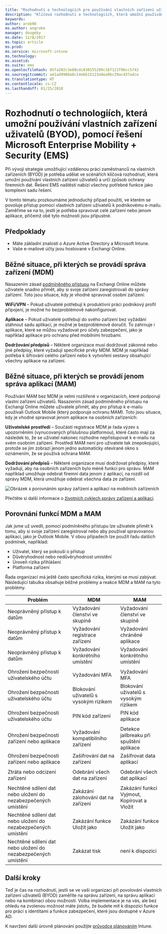 ```yaml
---
title: "Rozhodnutí o technologiích pro používání vlastních zařízení uživatelů (BYOD) pomocí řešení EMS"
description: "Klíčová rozhodnutí o technologiích, která umožní používání vlastních zařízení uživatelů (BYOD) a ochranu firemních dat, pomocí řešení Microsoft Enterprise Mobility + Security"
keywords: 
author: arob98
ms.author: angrobe
manager: dougeby
ms.date: 12/8/2017
ms.topic: article
ms.prod: 
ms.service: microsoft-intune
ms.technology: 
ms.assetid: 
ms.suite: ems
ms.openlocfilehash: 85fa202c3e80cdc830155299c16f121f96cc5742
ms.sourcegitcommit: a41ad9988a8c14e6b15123a9ea9bc29ac437a4ce
ms.translationtype: HT
ms.contentlocale: cs-CZ
ms.lasthandoff: 01/25/2018
---
```

# <a name="technology-decisions-for-enabling-byod-with-microsoft-enterprise-mobility--security-ems"></a>Rozhodnutí o technologiích, která umožní používání vlastních zařízení uživatelů (BYOD), pomocí řešení Microsoft Enterprise Mobility + Security (EMS)

Při vývoji strategie umožňující vzdálenou práci zaměstnanců na vlastních zařízeních (BYOD) je potřeba udělat ve scénářích klíčová rozhodnutí, která umožní používání vlastních zařízení uživatelů a určí způsob ochrany firemních dat. Řešení EMS naštěstí nabízí všechny potřebné funkce jako komplexní sadu řešení.  

V tomto tématu prozkoumáme jednoduchý případ použití, ve kterém se povoluje přístup pomocí vlastních zařízení uživatelů k podnikovému e-mailu. Zaměříme se na to, jestli je potřeba spravovat celé zařízení nebo jenom aplikace, přičemž obě tyto možnosti jsou přípustné.

## <a name="assumptions"></a>Předpoklady
* Máte základní znalosti o Azure Active Directory a Microsoft Intune.
* Vaše e-mailové účty jsou hostované v Exchangi Online.

## <a name="common-reasons-to-manage-the-device-mdm"></a>Běžné situace, při kterých se provádí správa zařízení (MDM)
Nasazením zásad [podmíněného přístupu](https://docs.microsoft.com/azure/active-directory/active-directory-conditional-access-azure-portal) na Exchangi Online můžete uživatele snadno přimět, aby si svoje zařízení zaregistrovali do správy zařízení. Toto jsou situace, kdy je vhodné spravovat osobní zařízení:

**WiFi/VPN** – Pokud uživatelé potřebují k produktivní práci podnikový profil připojení, je možné ho bezproblémově nakonfigurovat.

**Aplikace** – Pokud uživatelé potřebují do svého zařízení bez vyžádání stáhnout sadu aplikací, je možné je bezproblémově doručit. To zahrnuje i aplikace, které se můžou vyžadovat pro účely zabezpečení, jako je například aplikace pro ochranu před mobilními hrozbami.

**Dodržování předpisů** – Některé organizace musí dodržovat zákonné nebo jiné předpisy, které vyžadují specifické prvky MDM. MDM je například potřeba k šifrování celého zařízení nebo k vytvoření sestavy obsahující všechny aplikace na zařízení.

## <a name="common-reasons-to-only-manage-the-apps-mam"></a>Běžné situace, při kterých se provádí jenom správa aplikací (MAM)
Používání MAM bez MDM je velmi rozšířené v organizacích, které podporují vlastní zařízení uživatelů. Nasazením zásad podmíněného přístupu na Exchangi Online můžete uživatele přimět, aby pro přístup k e-mailu používali Outlook Mobile (který podporuje ochranu MAM). Toto jsou situace, kdy je vhodné spravovat jenom aplikace na osobních zařízeních:

**Uživatelské prostředí** – Součástí registrace MDM je řada výzev s upozorněními (vynucovaných příslušnou platformou), které často mají za následek to, že se uživatel nakonec rozhodne nepřistupovat k e-mailu na svém osobním zařízení. Prostředí MAM není pro uživatele tak znepokojující, protože se jim zobrazí jenom jedno automaticky otevírané okno s oznámením, že se používá ochrana MAM.

**Dodržování předpisů** – Některé organizace musí dodržovat předpisy, které vyžadují, aby na osobních zařízeních bylo méně funkcí pro správu. MAM například umožňuje odebrat firemní data jenom z aplikací, na rozdíl od správy MDM, která umožňuje odebrat všechna data ze zařízení.

![Obrázek s porovnáním správy zařízení a aplikací na mobilních zařízeních](./media/byod-app-device-mgmt.png)

Přečtěte si další informace o [životních cyklech správy zařízení a aplikací](introduction-device-app-lifecycles.md).

## <a name="mdm-vs-mam-capability-comparison"></a>Porovnání funkcí MDM a MAM
Jak jsme už uvedli, pomocí podmíněného přístupu lze uživatele přimět k tomu, aby si svoje zařízení zaregistroval nebo aby používal spravovanou aplikaci, jako je Outlook Mobile. V obou případech lze použít řadu dalších podmínek, například:

* Uživatel, který se pokouší o přístup
* Důvěryhodnost nebo nedůvěryhodnost umístění
*   Úroveň rizika přihlášení
* Platforma zařízení

Řada organizací má ještě často specifická rizika, kterými se musí zabývat.  Následující tabulka obsahuje běžné problémy a reakce MDM a MAM na tyto problémy.

| Problém   |   MDM  |   MAM  |
|------------|--------|--------|
|Neoprávněný přístup k datům | Vyžadování členství ve skupině | Vyžadování členství ve skupině |
|Neoprávněný přístup k datům | Vyžadování registrace zařízení | Vyžadování chráněné aplikace |
|Neoprávněný přístup k datům | Vyžadování konkrétního umístění | Vyžadování konkrétního umístění |
| | | |
|Ohrožení bezpečnosti uživatelského účtu| Vyžadování MFA | Vyžadování MFA|
|Ohrožení bezpečnosti uživatelského účtu | Blokování uživatelů s vysokým rizikem | Blokování uživatelů s vysokým rizikem |
|Ohrožení bezpečnosti uživatelského účtu | PIN kód zařízení | PIN kód aplikace |
| | | |
| Ohrožení bezpečnosti zařízení nebo aplikace | Vyžadování kompatibilního zařízení | Detekce jailbreaku při spuštění aplikace |
| Ohrožení bezpečnosti zařízení nebo aplikace | Zašifrování dat na zařízení | Zašifrovat data aplikací |
| | | |
|Ztráta nebo odcizení zařízení | Odebrání všech dat na zařízení | Odebrání všech dat aplikací|
| | | |
| Nechtěné sdílení dat nebo uložení do nezabezpečených umístění | Zakázání zálohování dat na zařízení | Zakázání funkcí Vyjmout, Kopírovat a Vložit|
| Nechtěné sdílení dat nebo uložení do nezabezpečených umístění | Zakázání funkce Uložit jako | Zakázání funkce Uložit jako |
|Nechtěné sdílení dat nebo uložení do nezabezpečených umístění | Zakázat tisk | není k dispozici|

## <a name="next-steps"></a>Další kroky
Teď je čas na rozhodnutí, jestli se ve vaší organizaci při povolování vlastních zařízení uživatelů (BYOD) zaměříte na správu zařízení, na správu aplikací nebo na kombinaci obou možností. Volba implementace je na vás, ale bez ohledu na zvolenou možnost máte jistotu, že budete mít k dispozici funkce pro práci s identitami a funkce zabezpečení, které jsou dostupné v Azure AD.

K navržení další úrovně plánování použijte [průvodce plánováním](planning-guide.md) Intune.
